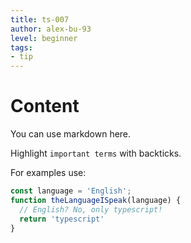 ```yaml
---
title: ts-007
author: alex-bu-93
level: beginner
tags:
- tip
---
```

# Content

You can use markdown here.

Highlight `important terms` with backticks.

For examples use:
```typescript
const language = 'English';
function theLanguageISpeak(language) {
  // English? No, only typescript!
  return 'typescript'
}
```


